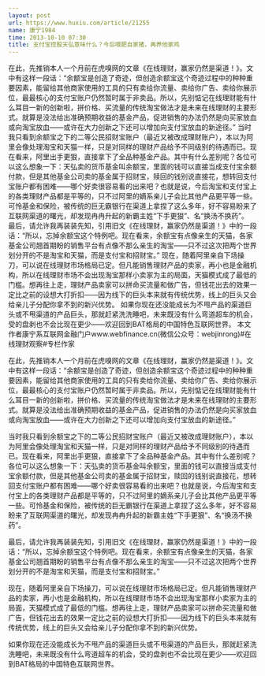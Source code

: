 ```yaml
---
layout: post
url: https://www.huxiu.com/article/21255
name: 康宁1984
time: 2013-10-10 07:30
title: 支付宝控股天弘意味什么？今后喂肥自家猪，再养他家鸡
---
```

在此，先推销本人一个月前在虎嗅网的文章《在线理财，赢家仍然是渠道！》。文中有这样一段话：“余额宝是创造了奇迹，但创造余额宝这个奇迹过程中的种种重要因素，能留给其他商家使用的工具的只有卖给你流量、卖给你广告、卖给你展示位，最最核心的支付宝账户仍然暂时属于非卖品。所以，先别惦记在线理财能有什么耳目一新的创新啦，拼价格、买流量的传统淘宝做法才是未来在线理财的主要形式。就算是没法给出准确预期收益的基金产品，促进销售的办法仍然是向买家放血或向淘宝放血——或许在大力创新之下还可以增加向支付宝放血的新途径。” 当时我只看到余额宝之下的二等公民招财宝账户（最近又被改成理财账户），本以为阿里会像处理淘宝和天猫一样，只是对同样的理财产品给予不同级别的待遇而已。现在看来，阿里出手更狠，直接拿下了全品种基金产品。其中有什么差别呢？各位可以这么想象一下：天弘卖的货币基金叫余额宝，里面的钱可以直接当成支付宝余额付款，但是其他基金公司卖的基金属于招财宝，赎回的钱别说直接花，想转回支付宝账户都有困难——哪个好卖很容易看的出来吧？也就是说，今后淘宝和支付宝上的各类理财产品都是平等的，只不过阿里的嫡系亲儿子会比其他产品更平等一些。可怜基金和保险，被传统的巨无霸银行在渠道上拿捏了这么多年，好不容易盼来了互联网渠道的曙光，却发现冉冉升起的新霸主姓“下手更狠”、名“换汤不换药”。 最后，请允许我再装装先知，引用旧文《在线理财，赢家仍然是渠道！》中的一段话：“所以，忘掉余额宝这个特例吧。现在看来，余额宝有点像亲生的天猫，各家基金公司翘首期盼的销售平台有点像不那么亲生的淘宝——只不过这次把两个世界划分开的不是淘宝和天猫，而是支付宝和招财宝。” 现在，随着阿里亲自下场操刀，可以说在线理财市场格局已定。但凡能销售理财产品的卖家，再小也是金融机构，所以在线理财市场不会出现淘宝那样小卖家为主的局面，天猫模式成了最低的门槛。想再往上走，理财产品卖家可以拼命买流量和做广告，但钱花出去的效果一定比之前的设想大打折扣——因为线下的巨头本来就有传统优势，线上的巨头又会给亲儿子分配你拿不到的新兴优势。 如果你现在还没能成长为不甩产品的渠道巨头或不甩渠道的产品巨头，那就赶紧洗洗睡吧，未来既没有什么弯道超车的机会，受的盘剥也不会比现在更少——欢迎回到BAT格局的中国特色互联网世界。 本文作者康宁系互联网金融门户www.webfinance.cn(微信公众号：webjinrong)#在线理财观察#专栏作家

在此，先推销本人一个月前在虎嗅网的文章《在线理财，赢家仍然是渠道！》。文中有这样一段话：“余额宝是创造了奇迹，但创造余额宝这个奇迹过程中的种种重要因素，能留给其他商家使用的工具的只有卖给你流量、卖给你广告、卖给你展示位，最最核心的支付宝账户仍然暂时属于非卖品。所以，先别惦记在线理财能有什么耳目一新的创新啦，拼价格、买流量的传统淘宝做法才是未来在线理财的主要形式。就算是没法给出准确预期收益的基金产品，促进销售的办法仍然是向买家放血或向淘宝放血——或许在大力创新之下还可以增加向支付宝放血的新途径。”

当时我只看到余额宝之下的二等公民招财宝账户（最近又被改成理财账户），本以为阿里会像处理淘宝和天猫一样，只是对同样的理财产品给予不同级别的待遇而已。现在看来，阿里出手更狠，直接拿下了全品种基金产品。其中有什么差别呢？各位可以这么想象一下：天弘卖的货币基金叫余额宝，里面的钱可以直接当成支付宝余额付款，但是其他基金公司卖的基金属于招财宝，赎回的钱别说直接花，想转回支付宝账户都有困难——哪个好卖很容易看的出来吧？也就是说，今后淘宝和支付宝上的各类理财产品都是平等的，只不过阿里的嫡系亲儿子会比其他产品更平等一些。可怜基金和保险，被传统的巨无霸银行在渠道上拿捏了这么多年，好不容易盼来了互联网渠道的曙光，却发现冉冉升起的新霸主姓“下手更狠”、名“换汤不换药”。

最后，请允许我再装装先知，引用旧文《在线理财，赢家仍然是渠道！》中的一段话：“所以，忘掉余额宝这个特例吧。现在看来，余额宝有点像亲生的天猫，各家基金公司翘首期盼的销售平台有点像不那么亲生的淘宝——只不过这次把两个世界划分开的不是淘宝和天猫，而是支付宝和招财宝。”

现在，随着阿里亲自下场操刀，可以说在线理财市场格局已定。但凡能销售理财产品的卖家，再小也是金融机构，所以在线理财市场不会出现淘宝那样小卖家为主的局面，天猫模式成了最低的门槛。想再往上走，理财产品卖家可以拼命买流量和做广告，但钱花出去的效果一定比之前的设想大打折扣——因为线下的巨头本来就有传统优势，线上的巨头又会给亲儿子分配你拿不到的新兴优势。

如果你现在还没能成长为不甩产品的渠道巨头或不甩渠道的产品巨头，那就赶紧洗洗睡吧，未来既没有什么弯道超车的机会，受的盘剥也不会比现在更少——欢迎回到BAT格局的中国特色互联网世界。

